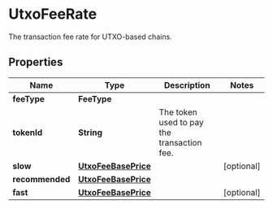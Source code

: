 

# UtxoFeeRate

The transaction fee rate for UTXO-based chains.

## Properties

| Name | Type | Description | Notes |
|------------ | ------------- | ------------- | -------------|
|**feeType** | **FeeType** |  |  |
|**tokenId** | **String** | The token used to pay the transaction fee. |  |
|**slow** | [**UtxoFeeBasePrice**](UtxoFeeBasePrice.md) |  |  [optional] |
|**recommended** | [**UtxoFeeBasePrice**](UtxoFeeBasePrice.md) |  |  |
|**fast** | [**UtxoFeeBasePrice**](UtxoFeeBasePrice.md) |  |  [optional] |



